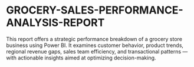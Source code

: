 # GROCERY-SALES-PERFORMANCE-ANALYSIS-REPORT
This report offers a strategic performance breakdown of a grocery store business using Power BI. It examines customer behavior, product trends, regional revenue gaps, sales team efficiency, and transactional patterns — with actionable insights aimed at optimizing decision-making.
